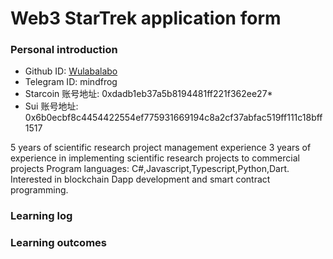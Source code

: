 # Web3 StarTrek application form

### Personal introduction

* Github ID: [Wulabalabo](https://github.com/Wulabalabo)
* Telegram ID: mindfrog
* Starcoin 账号地址: 0xdadb1eb37a5b8194481ff221f362ee27* 
* Sui 账号地址: 0x6b0ecbf8c4454422554ef775931669194c8a2cf37abfac519ff111c18bff1517


5 years of scientific research project management experience
3 years of experience in implementing scientific research projects to commercial projects
Program languages: C#,Javascript,Typescript,Python,Dart. 
Interested in blockchain Dapp development and smart contract programming.


### Learning log


### Learning outcomes







